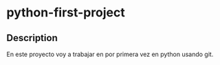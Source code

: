 # python-first-project

## Description

En este proyecto voy a trabajar en por primera vez en python usando git.

